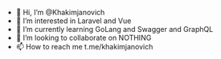 - 👋 Hi, I’m @Khakimjanovich
- 👀 I’m interested in Laravel and Vue 
- 🌱 I’m currently learning GoLang and Swagger and GraphQL
- 💞️ I’m looking to collaborate on NOTHING
- 📫 How to reach me t.me/khakimjanovich

<!---
Khakimjanovich/Khakimjanovich is a ✨ special ✨ repository because its `README.md` (this file) appears on your GitHub profile.
You can click the Preview link to take a look at your changes.
--->
